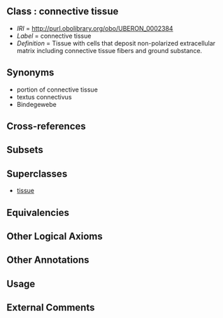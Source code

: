 
## Class : connective tissue

 * *IRI* = http://purl.obolibrary.org/obo/UBERON_0002384
 * *Label* = connective tissue
 * *Definition* = Tissue with cells that deposit non-polarized extracellular matrix including connective tissue fibers and ground substance.

## Synonyms

 * portion of connective tissue
 * textus connectivus
 * Bindegewebe

## Cross-references


## Subsets


## Superclasses

 * [tissue](../../UBERON/79/UBERON_0000479.md)

## Equivalencies


## Other Logical Axioms


## Other Annotations


## Usage


## External Comments

